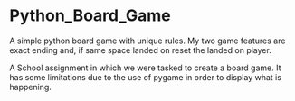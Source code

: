 # Python_Board_Game
A simple python board game with unique rules. My two game features are exact ending and, if same space landed on reset the landed on player. 

A School assignment in which we were tasked to create a board game. It has some limitations due to the use of pygame in order to display what is happening. 

